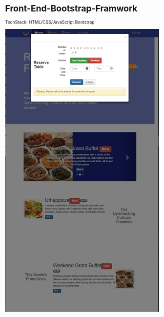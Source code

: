 # Front-End-Bootstrap-Framwork

TechStack: 
HTML/CSS/JavaScript
Bootstrap



![Demo](/confusion-Week3%20-%20Assignment/Week3-Assignment.PNG)
